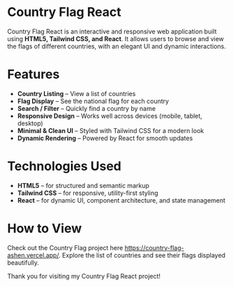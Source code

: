 # Country Flag React
Country Flag React is an interactive and responsive web application built using **HTML5, Tailwind CSS, and React**. It allows users to browse and view the flags of different countries, with an elegant UI and dynamic interactions.

# Features
- **Country Listing** – View a list of countries
- **Flag Display** – See the national flag for each country
- **Search / Filter** – Quickly find a country by name
- **Responsive Design** – Works well across devices (mobile, tablet, desktop)
- **Minimal & Clean UI** – Styled with Tailwind CSS for a modern look
- **Dynamic Rendering** – Powered by React for smooth updates

# Technologies Used
- **HTML5** – for structured and semantic markup
- **Tailwind CSS** – for responsive, utility-first styling
- **React** – for dynamic UI, component architecture, and state management

# How to View
Check out the Country Flag project here https://country-flag-ashen.vercel.app/. Explore the list of countries and see their flags displayed beautifully.

Thank you for visiting my Country Flag React project!

